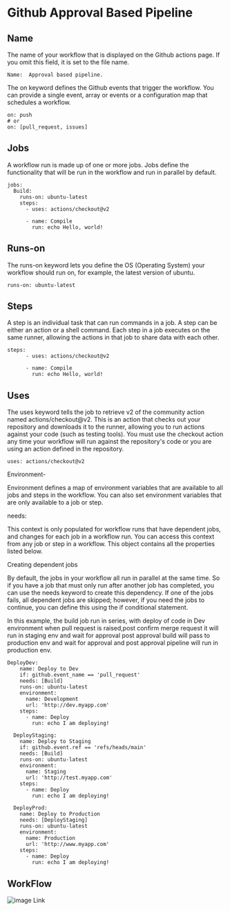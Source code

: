 # **Github Approval Based Pipeline**

## Name

The name of your workflow that is displayed on the Github actions page. If you omit this field, it is set to the file name.

`````````````````````````````````````````````````` 
Name:  Approval based pipeline.
``````````````````````````````````````````````````

The on keyword defines the Github events that trigger the workflow. You can provide a single event, array or events or a configuration map that schedules a workflow.

``````````````````````````````````````````````````
on: push
# or
on: [pull_request, issues]
``````````````````````````````````````````````````

## Jobs

A workflow run is made up of one or more jobs. Jobs define the functionality that will be run in the workflow and run in parallel by default.

``````````````````````````````````````````````````
jobs:
  Build:
    runs-on: ubuntu-latest
    steps:
      - uses: actions/checkout@v2

      - name: Compile
        run: echo Hello, world!
``````````````````````````````````````````````````
## Runs-on

The runs-on keyword lets you define the OS (Operating System) your workflow should run on, for example, the latest version of ubuntu.

`````````````````````````````````````````````````
runs-on: ubuntu-latest
``````````````````````````````````````````````````

## Steps

A step is an individual task that can run commands in a job. A step can be either an action or a shell command. Each step in a job executes on the same runner, allowing the actions in that job to share data with each other.

``````````````````````````````````````````````````
steps:
      - uses: actions/checkout@v2

      - name: Compile
        run: echo Hello, world!
``````````````````````````````````````````````````

## Uses

The uses keyword tells the job to retrieve v2 of the community action named actions/checkout@v2. This is an action that checks out your repository and downloads it to the runner, allowing you to run actions against your code (such as testing tools). You must use the checkout action any time your workflow will run against the repository's code or you are using an action defined in the repository.  


``````````````````````````````````````````````````
uses: actions/checkout@v2
``````````````````````````````````````````````````
Environment-

Environment defines a map of environment variables that are available to all jobs and steps in the workflow. You can also set environment variables that are only available to a job or step.

needs:

This context is only populated for workflow runs that have dependent jobs, and changes for each job in a workflow run. You can access this context from any job or step in a workflow. This object contains all the properties listed below.

Creating dependent jobs

By default, the jobs in your workflow all run in parallel at the same time. So if you have a job that must only run after another job has completed, you can use the needs keyword to create this dependency. If one of the jobs fails, all dependent jobs are skipped; however, if you need the jobs to continue, you can define this using the if conditional statement.

In this example, the build job run in series, with deploy of code in  Dev environment when pull request is raised,post confirm merge request it will run in staging env and wait for approval post approval build will pass to production env and wait for approval and post approval pipeline will run in production env.

``````````````````````````````````````````````````
DeployDev:
    name: Deploy to Dev 
    if: github.event_name == 'pull_request'
    needs: [Build]
    runs-on: ubuntu-latest
    environment: 
      name: Development
      url: 'http://dev.myapp.com'
    steps:
      - name: Deploy
        run: echo I am deploying! 
    
  DeployStaging:
    name: Deploy to Staging 
    if: github.event.ref == 'refs/heads/main'
    needs: [Build]
    runs-on: ubuntu-latest
    environment: 
      name: Staging
      url: 'http://test.myapp.com'
    steps:
      - name: Deploy
        run: echo I am deploying! 
            
  DeployProd:
    name: Deploy to Production 
    needs: [DeployStaging]
    runs-on: ubuntu-latest
    environment: 
      name: Production
      url: 'http://www.myapp.com'
    steps:
      - name: Deploy
        run: echo I am deploying! 
``````````````````````````````````````````````````
## WorkFlow

![image Link](https://github.com/suyeshk7/github_approval/blob/main/images/Capture.PNG)
